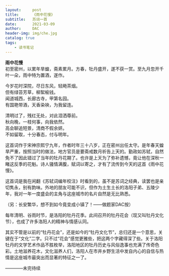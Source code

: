 ```yaml
---
layout:     post
title:      《雨中花慢》
subtitle:   苏词一首
date:       2021-03-09
author:     DAC
header-img: img/che.jpg
catalog: true
tags:
    - 读书笔记
---
```


**雨中花慢**  
初至密州，以累年旱蝗，斋素累月。方春，牡丹盛开，遂不获一赏。至九月忽开千叶一朵，雨中特为置酒，遂作。  
  
今岁花时深院，尽日东风，轻飏茶烟。  
但有绿苔芳草，柳絮榆钱。  
闻道城西，长廊古寺，甲第名园。  
有国艳带酒，天香染袂，为我留连。  
  
清明过了，残红无处，对此泪洒尊前。  
秋向晚，一枝何事，向我依然。  
高会聊追短景，清商不假余妍。  
不如留取，十分春态，付与明年。  
  
这首词作于宋神宗熙宁九年，作者时年三十八岁，正在密州出任太守。是年春天蝗旱严重，按照当时的做法，地方官员是要斋戒数月祈告上天的。勤政如苏轼，自然免不了因此错过了当年的牡丹花期了。也许是上天为了弥补遗憾，竟让他在深秋一睹这反季的花魁。诗人骚情满腹，赋词以寄之，才有了流传到今天的这首《雨中花慢》。

这首词是我在闲翻《苏轼词编年校注》时看到的，虽不是苏词之经典，读罢也是亲切隽永，别有韵味。外地的朋友可能不识，但作为土生土长的洛阳子弟、五陵少年，我对一年一度盛会的主角与这座城市的名片自然是无比熟悉。

（另：长安繁华，想不到如今竟变成小镇了！——做题家DAC按）

每年清明、谷雨时节，是洛阳的牡丹花季。此间召开的牡丹花会（现又叫牡丹文化节），也成了许多洛阳人的精神与情感认同。

其实不管是以前的“牡丹花会”，还是如今的“牡丹文化节”，总归还是一个意思，关键在于“文化”二字。只不过“花会”感觉更雅些，把这两个字藏得深了些。关于洛阳牡丹的文学艺术作品不胜枚举，洛阳地区的牡丹历史与风俗逸事也充满了传奇色彩。土地滋养花木，文化滋养人们，洛阳人在市井乡野生活中发自内心的自信与热情是这座城市最突出而显著的特征之一了。

————未完待续
